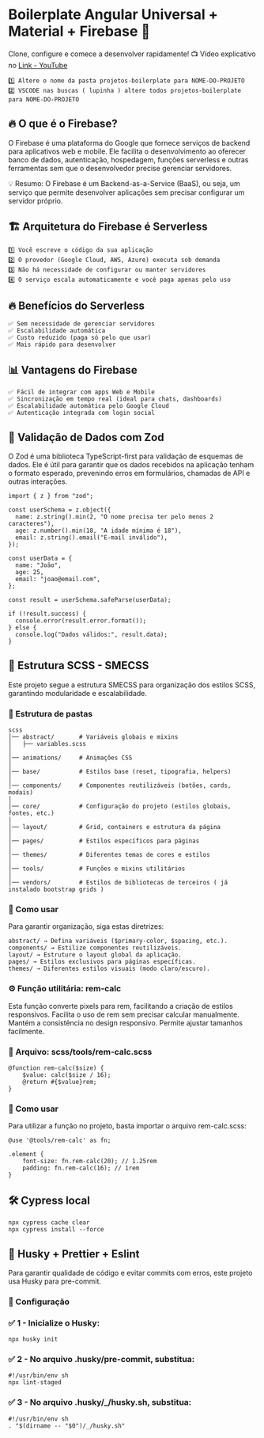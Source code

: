 # Boilerplate Angular Universal + Material + Firebase 🚀

Clone, configure e comece a desenvolver rapidamente!
📺 Vídeo explicativo no [Link - YouTube](https://www.youtube.com/playlist?list=PLMy95_4XE08P3_C1Y5_23HS6RoQz8sDUD)

```
1️⃣ Altere o nome da pasta projetos-boilerplate para NOME-DO-PROJETO
2️⃣ VSCODE nas buscas ( lupinha ) altere todos projetos-boilerplate para NOME-DO-PROJETO
```

## 🔥 O que é o Firebase?

O Firebase é uma plataforma do Google que fornece serviços de backend para aplicativos web e mobile. Ele facilita o desenvolvimento ao oferecer banco de dados, autenticação, hospedagem, funções serverless e outras ferramentas sem que o desenvolvedor precise gerenciar servidores.

💡 Resumo: O Firebase é um Backend-as-a-Service (BaaS), ou seja, um serviço que permite desenvolver aplicações sem precisar configurar um servidor próprio.

## 🏗️ Arquitetura do Firebase é Serverless

```
1️⃣ Você escreve o código da sua aplicação
2️⃣ O provedor (Google Cloud, AWS, Azure) executa sob demanda
3️⃣ Não há necessidade de configurar ou manter servidores
4️⃣ O serviço escala automaticamente e você paga apenas pelo uso
```

## 🔥 Benefícios do Serverless

```
✅ Sem necessidade de gerenciar servidores
✅ Escalabilidade automática
✅ Custo reduzido (paga só pelo que usar)
✅ Mais rápido para desenvolver
```

## 📊 Vantagens do Firebase

```
✅ Fácil de integrar com apps Web e Mobile
✅ Sincronização em tempo real (ideal para chats, dashboards)
✅ Escalabilidade automática pelo Google Cloud
✅ Autenticação integrada com login social
```

## 🦓 Validação de Dados com Zod

O Zod é uma biblioteca TypeScript-first para validação de esquemas de dados. Ele é útil para garantir que os dados recebidos na aplicação tenham o formato esperado, prevenindo erros em formulários, chamadas de API e outras interações.

```
import { z } from "zod";

const userSchema = z.object({
  name: z.string().min(2, "O nome precisa ter pelo menos 2 caracteres"),
  age: z.number().min(18, "A idade mínima é 18"),
  email: z.string().email("E-mail inválido"),
});

const userData = {
  name: "João",
  age: 25,
  email: "joao@email.com",
};

const result = userSchema.safeParse(userData);

if (!result.success) {
  console.error(result.error.format());
} else {
  console.log("Dados válidos:", result.data);
}
```

## 🎨 Estrutura SCSS - SMECSS

Este projeto segue a estrutura SMECSS para organização dos estilos SCSS, garantindo modularidade e escalabilidade.

### 📁 Estrutura de pastas

```
scss
│── abstract/       # Variáveis globais e mixins
│   ├── variables.scss
│
│── animations/     # Animações CSS
│
│── base/           # Estilos base (reset, tipografia, helpers)
│
│── components/     # Componentes reutilizáveis (botões, cards, modais)
│
│── core/           # Configuração do projeto (estilos globais, fontes, etc.)
│
│── layout/         # Grid, containers e estrutura da página
│
│── pages/          # Estilos específicos para páginas
│
│── themes/         # Diferentes temas de cores e estilos
│
│── tools/          # Funções e mixins utilitários
│
│── vendors/        # Estilos de bibliotecas de terceiros ( já instalado bootstrap grids )
```

### 🔹 Como usar

Para garantir organização, siga estas diretrizes:

```
abstract/ → Defina variáveis ($primary-color, $spacing, etc.).
components/ → Estilize componentes reutilizáveis.
layout/ → Estruture o layout global da aplicação.
pages/ → Estilos exclusivos para páginas específicas.
themes/ → Diferentes estilos visuais (modo claro/escuro).
```

### ⚙️ Função utilitária: rem-calc

Esta função converte pixels para rem, facilitando a criação de estilos responsivos.
Facilita o uso de rem sem precisar calcular manualmente.
Mantém a consistência no design responsivo.
Permite ajustar tamanhos facilmente.

### 📌 Arquivo: scss/tools/rem-calc.scss

```
@function rem-calc($size) {
    $value: calc($size / 16);
    @return #{$value}rem;
}
```

### 🔹 Como usar

Para utilizar a função no projeto, basta importar o arquivo rem-calc.scss:

```
@use '@tools/rem-calc' as fn;

.element {
    font-size: fn.rem-calc(20); // 1.25rem
    padding: fn.rem-calc(16); // 1rem
}
```

## 🛠️ Cypress local

```
npx cypress cache clear
npx cypress install --force
```

## 🐺 Husky + Prettier + Eslint

Para garantir qualidade de código e evitar commits com erros, este projeto usa Husky para pre-commit.

### 🔧 Configuração

### ✅ 1 - Inicialize o Husky:

```
npx husky init
```

### ✅ 2 - No arquivo .husky/pre-commit, substitua:

```
#!/usr/bin/env sh
npx lint-staged
```

### ✅ 3 - No arquivo .husky/\_/husky.sh, substitua:

```
#!/usr/bin/env sh
. "$(dirname -- "$0")/_/husky.sh"
```
